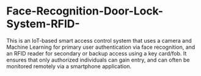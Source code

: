 # Face-Recognition-Door-Lock-System-RFID-
This is an IoT-based smart access control system that uses a camera and Machine Learning for primary user authentication via face recognition, and an RFID reader for secondary or backup access using a key card/fob. It ensures that only authorized individuals can gain entry, and can often be monitored remotely via a smartphone application.
